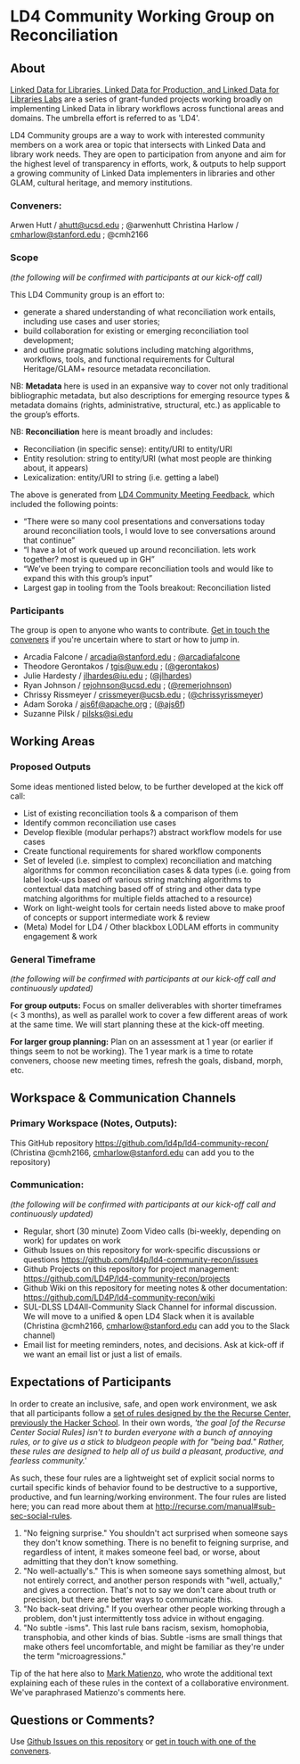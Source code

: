 # LD4 Community Working Group on Reconciliation

## About

[Linked Data for Libraries, Linked Data for Production, and Linked Data for Libraries Labs](https://ld4l.org/) are a series of grant-funded projects working broadly on implementing Linked Data in library workflows across functional areas and domains. The umbrella effort is referred to as 'LD4'.

LD4 Community groups are a way to work with interested community members on a work area or topic that intersects with Linked Data and library work needs. They are open to participation from anyone and aim for the highest level of transparency in efforts, work, & outputs to help support a growing community of Linked Data implementers in libraries and other GLAM, cultural heritage, and memory institutions.

### Conveners:

Arwen Hutt / ahutt@ucsd.edu ; @arwenhutt
Christina Harlow / cmharlow@stanford.edu ; @cmh2166

### Scope

*(the following will be confirmed with participants at our kick-off call)*

This LD4 Community group is an effort to:
- generate a shared understanding of what reconciliation work entails, including use cases and user stories;
- build collaboration for existing or emerging reconciliation tool development;
- and outline pragmatic solutions including matching algorithms, workflows, tools, and functional requirements for Cultural Heritage/GLAM+ resource metadata reconciliation.

NB: **Metadata** here is used in an expansive way to cover not only traditional bibliographic metadata, but also descriptions for emerging resource types & metadata domains (rights, administrative, structural, etc.) as applicable to the group’s efforts.

NB: **Reconciliation** here is meant broadly and includes:
- Reconciliation (in specific sense): entity/URI to entity/URI
- Entity resolution: string to entity/URI (what most people are thinking about, it appears)
- Lexicalization: entity/URI to string (i.e. getting a label)

The above is generated from [LD4 Community Meeting Feedback](https://wiki.duraspace.org/pages/viewpage.action?pageId=83232681), which included the following points:
- “There were so many cool presentations and conversations today around reconciliation tools, I would love to see conversations around that continue”
- “I have a lot of work queued up around reconciliation. lets work together? most is queued up in GH”
- “We’ve been trying to compare reconciliation tools and would like to expand this with this group’s input”
- Largest gap in tooling from the Tools breakout: Reconciliation listed

### Participants

The group is open to anyone who wants to contribute. [Get in touch the conveners](#conveners) if you're uncertain where to start or how to jump in.

+ Arcadia Falcone / arcadia@stanford.edu ; [@arcadiafalcone](https://github.com/arcadiafalcone)
+ Theodore Gerontakos / tgis@uw.edu ; ([@gerontakos](https://github.com/gerontakos))
+ Julie Hardesty / jlhardes@iu.edu ; ([@jlhardes](https://github.com/jlhardes))
+ Ryan Johnson / rejohnson@ucsd.edu ; ([@remerjohnson](https://github.com/remerjohnson))
+ Chrissy Rissmeyer / crissmeyer@ucsb.edu ; ([@chrissyrissmeyer](https://github.com/chrissyrissmeyer))
+ Adam Soroka / ajs6f@apache.org ; ([@ajs6f](https://github.com/ajs6f))
+ Suzanne Pilsk / pilsks@si.edu

## Working Areas

### Proposed Outputs

Some ideas mentioned listed below, to be further developed at the kick off call:
- List of existing reconciliation tools & a comparison of them
- Identify common reconciliation use cases
- Develop flexible (modular perhaps?) abstract workflow models for use cases
- Create functional requirements for shared workflow components
- Set of leveled (i.e. simplest to complex) reconciliation and matching algorithms for common reconciliation cases & data types (i.e. going from label look-ups based off various string matching algorithms to contextual data matching based off of string and other data type matching algorithms for multiple fields attached to a resource)
- Work on light-weight tools for certain needs listed above to make proof of concepts or support intermediate work & review
- (Meta) Model for LD4 / Other blackbox LODLAM efforts in community engagement & work

### General Timeframe

*(the following will be confirmed with participants at our kick-off call and continuously updated)*

**For group outputs:** Focus on smaller deliverables with shorter timeframes (< 3 months), as well as parallel work to cover a few different areas of work at the same time. We will start planning these at the kick-off meeting.

**For larger group planning:** Plan on an assessment at 1 year (or earlier if things seem to not be working). The 1 year mark is a time to rotate conveners, choose new meeting times, refresh the goals, disband, morph, etc.

## Workspace & Communication Channels

### Primary Workspace (Notes, Outputs):

This GitHub repository https://github.com/ld4p/ld4-community-recon/ (Christina @cmh2166, cmharlow@stanford.edu can add you to the repository)

### Communication:

*(the following will be confirmed with participants at our kick-off call and continuously updated)*

- Regular, short (30 minute) Zoom Video calls (bi-weekly, depending on work) for updates on work
- Github Issues on this repository for work-specific discussions or questions https://github.com/ld4p/ld4-community-recon/issues
- Github Projects on this repository for project management: https://github.com/LD4P/ld4-community-recon/projects
- Github Wiki on this repository for meeting notes & other documentation: https://github.com/LD4P/ld4-community-recon/wiki
- SUL-DLSS LD4All-Community Slack Channel for informal discussion. We will move to a unified & open LD4 Slack when it is available (Christina @cmh2166, cmharlow@stanford.edu can add you to the Slack channel)
- Email list for meeting reminders, notes, and decisions. Ask at kick-off if we want an email list or just a list of emails.

## Expectations of Participants

In order to create an inclusive, safe, and open work environment, we ask that all participants follow a [set of rules designed by the the Recurse Center, previously the Hacker School](recurse.com/manual#sub-sec-social-rules). In their own words, *'the goal [of the Recurse Center Social Rules] isn't to burden everyone with a bunch of annoying rules, or to give us a stick to bludgeon people with for "being bad." Rather, these rules are designed to help all of us build a pleasant, productive, and fearless community.'*

As such, these four rules are a lightweight set of explicit social norms to curtail specific kinds of behavior found to be destructive to a supportive, productive, and fun learning/working environment. The four rules are listed here; you can read more about them at http://recurse.com/manual#sub-sec-social-rules.

1. "No feigning surprise." You shouldn't act surprised when someone says they don't know something. There is no benefit to feigning surprise, and regardless of intent, it makes someone feel bad, or worse, about admitting that they don't know something.
2. "No well-actually's." This is when someone says something almost, but not entirely correct, and another person responds with "well, actually," and gives a correction. That's not to say we don't care about truth or precision, but there are better ways to communicate this.
3. "No back-seat driving." If you overhear other people working through a problem, don't just intermittently toss advice in without engaging.
4. "No subtle -isms". This last rule bans racism, sexism, homophobia, transphobia, and other kinds of bias. Subtle -isms are small things that make others feel uncomfortable, and might be familiar as they're under the term "microagressions."

Tip of the hat here also to [Mark Matienzo](http://matienzo.org/), who wrote the additional text explaining each of these rules in the context of a collaborative environment. We've paraphrased Matienzo's comments here.

## Questions or Comments?

Use [Github Issues on this repository](https://github.com/ld4p/ld4-community-recon/issues) or [get in touch with one of the conveners](#conveners).

